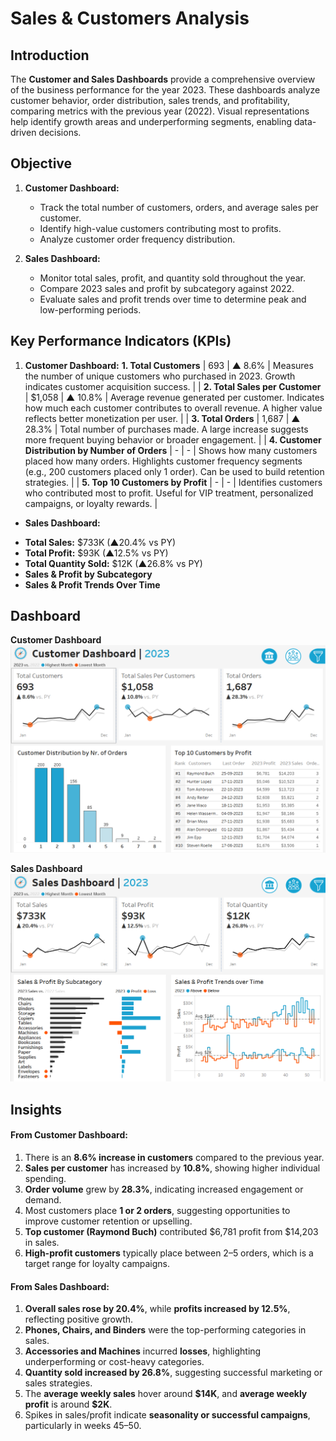 # Sales & Customers Analysis

## Introduction

The **Customer and Sales Dashboards** provide a comprehensive overview of the business performance for the year 2023. These dashboards analyze customer behavior, order distribution, sales trends, and profitability, comparing metrics with the previous year (2022). Visual representations help identify growth areas and underperforming segments, enabling data-driven decisions.

## Objective
1. **Customer Dashboard:**
   * Track the total number of customers, orders, and average sales per customer.
   * Identify high-value customers contributing most to profits.
   * Analyze customer order frequency distribution.

2. **Sales Dashboard:**
   * Monitor total sales, profit, and quantity sold throughout the year.
   * Compare 2023 sales and profit by subcategory against 2022.
   * Evaluate sales and profit trends over time to determine peak and low-performing periods.

## Key Performance Indicators (KPIs)
1. **Customer Dashboard:**
   **1. Total Customers**                           | 693              | ▲ 8.6%           | Measures the number of unique customers who purchased in 2023. Growth indicates customer acquisition success.                                                                 |
| **2. Total Sales per Customer**                  | \$1,058          | ▲ 10.8%          | Average revenue generated per customer. Indicates how much each customer contributes to overall revenue. A higher value reflects better monetization per user.                |
| **3. Total Orders**                              | 1,687            | ▲ 28.3%          | Total number of purchases made. A large increase suggests more frequent buying behavior or broader engagement.                                                                |
| **4. Customer Distribution by Number of Orders** | -                | -                | Shows how many customers placed how many orders. Highlights customer frequency segments (e.g., 200 customers placed only 1 order). Can be used to build retention strategies. |
| **5. Top 10 Customers by Profit**                | -                | -                | Identifies customers who contributed most to profit. Useful for VIP treatment, personalized campaigns, or loyalty rewards.                                                    |

- **Sales Dashboard:**

* **Total Sales:** \$733K (▲20.4% vs PY)
* **Total Profit:** \$93K (▲12.5% vs PY)
* **Total Quantity Sold:** \$12K (▲26.8% vs PY)
* **Sales & Profit by Subcategory**
* **Sales & Profit Trends Over Time**

## Dashboard
**Customer Dashboard**
![image](https://github.com/Ritik-M21/Data_Analysis_Projects/blob/main/Sales%20&%20Customers%20Analysis/customer%20dashboard.png?raw=true)

**Sales Dashboard**
![image](https://github.com/Ritik-M21/Data_Analysis_Projects/blob/main/Sales%20&%20Customers%20Analysis/sales%20dashboard.png?raw=true)

## Insights 

#### **From Customer Dashboard:**

1. There is an **8.6% increase in customers** compared to the previous year.
2. **Sales per customer** has increased by **10.8%**, showing higher individual spending.
3. **Order volume** grew by **28.3%**,  indicating increased engagement or demand.
4. Most customers place **1 or 2 orders**, suggesting opportunities to improve customer retention or upselling.
5. **Top customer (Raymond Buch)** contributed \$6,781 profit from \$14,203 in sales.
6. **High-profit customers** typically place between 2–5 orders, which is a target range for loyalty campaigns.

#### **From Sales Dashboard:**

1. **Overall sales rose by 20.4%**, while **profits increased by 12.5%**, reflecting positive growth.
2. **Phones, Chairs, and Binders** were the top-performing categories in sales.
3. **Accessories and Machines** incurred **losses**, highlighting underperforming or cost-heavy categories.
4. **Quantity sold increased by 26.8%**, suggesting successful marketing or sales strategies.
5. The **average weekly sales** hover around **\$14K**, and **average weekly profit** is around **\$2K**.
6. Spikes in sales/profit indicate **seasonality or successful campaigns**, particularly in weeks 45–50.

